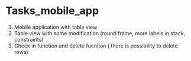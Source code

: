 # Tasks_mobile_app
1) Mobile application with table view
2) Table view with some modification (round frame, more labels in stack, constraints)
3) Check in function and delete fucntion ( there is possibility to delete rows) 
